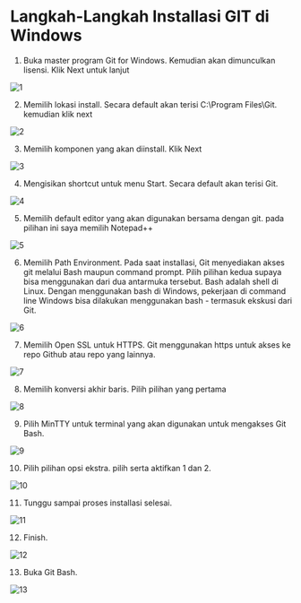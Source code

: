 # Langkah-Langkah Installasi GIT di Windows
1. Buka master program Git for Windows. Kemudian akan dimunculkan lisensi. Klik Next untuk lanjut

![1](https://user-images.githubusercontent.com/43244821/53965402-c2d65d00-4123-11e9-85db-27fa2bb05e94.JPG)

2. Memilih lokasi install. Secara default akan terisi C:\Program Files\Git. kemudian klik next

![2](https://user-images.githubusercontent.com/43244821/53965429-d1247900-4123-11e9-8161-ae6d6c705a6a.JPG)

3. Memilih komponen yang akan diinstall. Klik Next

![3](https://user-images.githubusercontent.com/43244821/53965446-dc77a480-4123-11e9-8015-a87c4fe74ddb.JPG)

4. Mengisikan shortcut untuk menu Start. Secara default akan terisi Git.

![4](https://user-images.githubusercontent.com/43244821/53965476-e5687600-4123-11e9-833a-b00b0e6009e7.JPG)

5. Memilih default editor yang akan digunakan bersama dengan git. pada pilihan ini saya memilih Notepad++

![5](https://user-images.githubusercontent.com/43244821/53965505-f0230b00-4123-11e9-95d8-66f6b4a22df3.JPG)

6. Memilih Path Environment. Pada saat installasi, Git menyediakan akses git melalui Bash maupun command prompt. Pilih pilihan kedua supaya bisa menggunakan dari dua antarmuka tersebut. Bash adalah shell di Linux. Dengan menggunakan bash di Windows, pekerjaan di command line Windows bisa dilakukan menggunakan bash - termasuk ekskusi dari Git.

![6](https://user-images.githubusercontent.com/43244821/53965530-fadda000-4123-11e9-8f1a-ebcc1fc51082.JPG)

7. Memilih Open SSL untuk HTTPS. Git menggunakan https untuk akses ke repo Github atau repo yang lainnya.

![7](https://user-images.githubusercontent.com/43244821/53965553-0761f880-4124-11e9-9de7-3a7550e6e92a.JPG)

8. Memilih konversi akhir baris. Pilih pilihan yang pertama

![8](https://user-images.githubusercontent.com/43244821/53965573-0fba3380-4124-11e9-96f3-05b38abfb494.JPG)

9. Pilih MinTTY untuk terminal yang akan digunakan untuk mengakses Git Bash.

![9](https://user-images.githubusercontent.com/43244821/53965597-18126e80-4124-11e9-8bd0-f884c663470a.JPG)

10. Pilih pilihan opsi ekstra. pilih serta aktifkan 1 dan 2.

![10](https://user-images.githubusercontent.com/43244821/53965626-21034000-4124-11e9-90c5-8fdc1d84627f.JPG)

11. Tunggu sampai proses installasi selesai.

![11](https://user-images.githubusercontent.com/43244821/53965643-2b253e80-4124-11e9-8f29-985959058c24.JPG)

12. Finish.

![12](https://user-images.githubusercontent.com/43244821/53965666-37a99700-4124-11e9-879b-9f19fb0e1b97.JPG)

13. Buka Git Bash.

![13](https://user-images.githubusercontent.com/43244821/53965697-42fcc280-4124-11e9-9ecd-4f6ef5c6d349.JPG)
